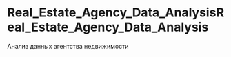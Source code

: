 # Real_Estate_Agency_Data_AnalysisReal_Estate_Agency_Data_Analysis
Анализ данных агентства недвижимости
